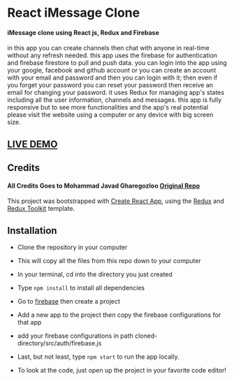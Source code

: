 # React iMessage Clone

#### iMessage clone using React js, Redux and Firebase

in this app you can create channels then chat with anyone in real-time without any refresh needed. this app uses the firebase for authentication and firebase firestore to pull and push data. you can login into the app using your google, facebook and github account or you can create an account with your email and password and then you can login with it; then even if you forget your password you can reset your password then receive an email for changing your password. it uses Redux for managing app's states including all the user information, channels and messages. this app is fully responsive but to see more functionalities and the app's real potential please visit the website using a computer or any device with big screen size.

## <a href="https://imessage-clone-mjghr.web.app/" target="_blank">LIVE DEMO</a>

## Credits

#### All Credits Goes to Mohammad Javad Gharegozloo <a href='https://github.com/mjghr' target="_blank">Original Repo</a>

This project was bootstrapped with [Create React App](https://github.com/facebook/create-react-app), using the [Redux](https://redux.js.org/) and [Redux Toolkit](https://redux-toolkit.js.org/) template.


## Installation
- Clone the repository in your computer
- This will copy all the files from this repo down to your computer
- In your terminal, cd into the directory you just created
- Type ```npm install``` to install all dependencies
- Go to <a href="https://firebase.google.com/" target="_blank">firebase</a> then create a project
- Add a new app to the project then copy the firebase configurations for that app
- add your firebase configurations in path cloned-directory/src/auth/firebase.js
- Last, but not least, type ```npm start``` to run the app locally.

- To look at the code, just open up the project in your favorite code editor!

